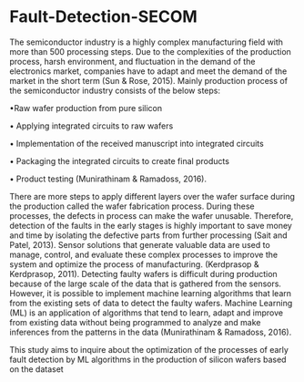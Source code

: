 # Fault-Detection-SECOM
The semiconductor industry is a highly complex manufacturing field with more than 500 processing steps. Due to the complexities of the production process, harsh environment, and fluctuation in the demand of the electronics market, companies have to adapt and meet the demand of 
the market in the short term (Sun & Rose, 2015).
Mainly production process of the semiconductor industry consists of the below steps:

•Raw wafer production from pure silicon

• Applying integrated circuits to raw wafers

• Implementation of the received manuscript into integrated circuits

• Packaging the integrated circuits to create final products

• Product testing (Munirathinam & Ramadoss, 2016).

There are more steps to apply different layers over the wafer surface during the production called 
the wafer fabrication process. During these processes, the defects in process can make the wafer 
unusable. Therefore, detection of the faults in the early stages is highly important to save money 
and time by isolating the defective parts from further processing (Sait and Patel, 2013).
Sensor solutions that generate valuable data are used to manage, control, and evaluate these complex processes to improve the system and optimize the process of manufacturing. (Kerdprasop & 
Kerdprasop, 2011). Detecting faulty wafers is difficult during production because of the large 
scale of the data that is gathered from the sensors. However, it is possible to implement machine 
learning algorithms that learn from the existing sets of data to detect the faulty wafers.
Machine Learning (ML) is an application of algorithms that tend to learn, adapt and improve from 
existing data without being programmed to analyze and make inferences from the patterns in the 
data (Munirathinam & Ramadoss, 2016).

This study aims to inquire about the optimization of the processes of early fault detection by ML 
algorithms in the production of silicon wafers based on the dataset
